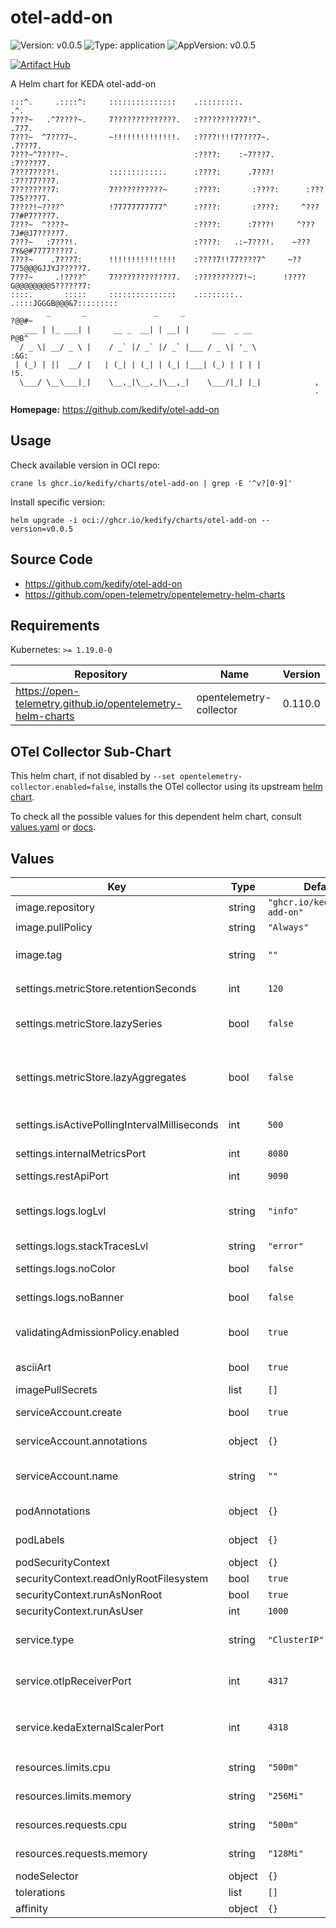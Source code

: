 # otel-add-on

![Version: v0.0.5](https://img.shields.io/badge/Version-v0.0.5-informational?style=flat-square) ![Type: application](https://img.shields.io/badge/Type-application-informational?style=flat-square) ![AppVersion: v0.0.5](https://img.shields.io/badge/AppVersion-v0.0.5-informational?style=flat-square)

[![Artifact Hub](https://img.shields.io/endpoint?url=https://artifacthub.io/badge/repository/otel-add-on)](https://artifacthub.io/packages/search?repo=otel-add-on)

A Helm chart for KEDA otel-add-on

```
:::^.     .::::^:     :::::::::::::::    .:::::::::.                   .^.
7???~   .^7????~.     7??????????????.   :?????????77!^.              .7?7.
7???~  ^7???7~.       ~!!!!!!!!!!!!!!.   :????!!!!7????7~.           .7???7.
7???~^7????~.                            :????:    :~7???7.         :7?????7.
7???7????!.           ::::::::::::.      :????:      .7???!        :7??77???7.
7????????7:           7???????????~      :????:       :????:      :???7?5????7.
7????!~????^          !77777777777^      :????:       :????:     ^???7?#P7????7.
7???~  ^????~                            :????:      :7???!     ^???7J#@J7?????7.
7???~   :7???!.                          :????:   .:~7???!.    ~???7Y&@#7777????7.
7???~    .7???7:      !!!!!!!!!!!!!!!    :????7!!77????7^     ~??775@@@GJJYJ?????7.
7???~     .!????^     7?????????????7.   :?????????7!~:      !????G@@@@@@@@5??????7:
::::.       :::::     :::::::::::::::    .::::::::..        .::::JGGGB@@@&7:::::::::
        _       _               _     _                               ?@@#~
   ___ | |_ ___| |     __ _  __| | __| |     ___  _ __                P@B^
  / _ \| __/ _ \ |    / _` |/ _` |/ _` |___ / _ \| '_ \             :&G:
 | (_) | ||  __/ |   | (_| | (_| | (_| |___| (_) | | | |            !5.
  \___/ \__\___|_|    \__,_|\__,_|\__,_|    \___/|_| |_|            ,
                                                                    .
```

**Homepage:** <https://github.com/kedify/otel-add-on>

## Usage

Check available version in OCI repo:
```
crane ls ghcr.io/kedify/charts/otel-add-on | grep -E '^v?[0-9]'
```

Install specific version:
```
helm upgrade -i oci://ghcr.io/kedify/charts/otel-add-on --version=v0.0.5
```

## Source Code

* <https://github.com/kedify/otel-add-on>
* <https://github.com/open-telemetry/opentelemetry-helm-charts>

## Requirements

Kubernetes: `>= 1.19.0-0`

| Repository | Name | Version |
|------------|------|---------|
| https://open-telemetry.github.io/opentelemetry-helm-charts | opentelemetry-collector | 0.110.0 |

## OTel Collector Sub-Chart

This helm chart, if not disabled by `--set opentelemetry-collector.enabled=false`, installs the OTel collector using
its upstream [helm chart](https://github.com/open-telemetry/opentelemetry-helm-charts/tree/main/charts/opentelemetry-collector).

To check all the possible values for this dependent helm chart, consult [values.yaml](https://github.com/open-telemetry/opentelemetry-helm-charts/blob/main/charts/opentelemetry-collector/values.yaml)
or [docs](https://github.com/open-telemetry/opentelemetry-helm-charts/blob/main/charts/opentelemetry-collector/README.md).

## Values

| Key | Type | Default | Description |
|-----|------|---------|-------------|
| image.repository | string | `"ghcr.io/kedify/otel-add-on"` | Image to use for the Deployment |
| image.pullPolicy | string | `"Always"` | Image pull policy, consult [docs](https://kubernetes.io/docs/concepts/containers/images/#image-pull-policy) |
| image.tag | string | `""` | Image version to use for the Deployment, if not specified, it defaults to `.Chart.AppVersion` |
| settings.metricStore.retentionSeconds | int | `120` | how long the metrics should be kept in the short term (in memory) storage |
| settings.metricStore.lazySeries | bool | `false` | if enabled, no metrics will be stored until there is a request for such metric from KEDA operator. |
| settings.metricStore.lazyAggregates | bool | `false` | if enabled, the only aggregate that will be calculated on the fly is the one referenced in the metric query  (by default, we calculate and store all of them - sum, rate, min, max, etc.) |
| settings.isActivePollingIntervalMilliseconds | int | `500` | how often (in milliseconds) should the IsActive method be tried |
| settings.internalMetricsPort | int | `8080` | internal (mostly golang) metrics will be exposed on `:8080/metrics` |
| settings.restApiPort | int | `9090` | port where rest api should be listening |
| settings.logs.logLvl | string | `"info"` | Can be one of 'debug', 'info', 'error', or any integer value > 0 which corresponds to custom debug levels of increasing verbosity |
| settings.logs.stackTracesLvl | string | `"error"` | one of: info, error, panic |
| settings.logs.noColor | bool | `false` | if anything else than 'false', the log will not contain colors |
| settings.logs.noBanner | bool | `false` | if anything else than 'false', the log will not print the ascii logo |
| validatingAdmissionPolicy.enabled | bool | `true` | whether the ValidatingAdmissionPolicy and ValidatingAdmissionPolicyBinding resources should be also rendered |
| asciiArt | bool | `true` | should the ascii logo be printed when this helm chart is installed |
| imagePullSecrets | list | `[]` | [details](https://kubernetes.io/docs/concepts/containers/images/#specifying-imagepullsecrets-on-a-pod) |
| serviceAccount.create | bool | `true` | should the service account be also created and linked in the deployment |
| serviceAccount.annotations | object | `{}` | further custom annotation that will be added on the service account |
| serviceAccount.name | string | `""` | name of the service account, defaults to `otel-add-on.fullname` ~ release name if not overriden |
| podAnnotations | object | `{}` | additional custom pod annotations that will be used for pod |
| podLabels | object | `{}` | additional custom pod labels that will be used for pod |
| podSecurityContext | object | `{}` | [details](https://kubernetes.io/docs/tasks/configure-pod-container/security-context/#set-the-security-context-for-a-pod) |
| securityContext.readOnlyRootFilesystem | bool | `true` | [details](https://kubernetes.io/docs/tasks/configure-pod-container/security-context/) |
| securityContext.runAsNonRoot | bool | `true` | [details](https://kubernetes.io/docs/tasks/configure-pod-container/security-context/#implicit-group-memberships-defined-in-etc-group-in-the-container-image) |
| securityContext.runAsUser | int | `1000` | [details](https://kubernetes.io/docs/tasks/configure-pod-container/security-context/#implicit-group-memberships-defined-in-etc-group-in-the-container-image) |
| service.type | string | `"ClusterIP"` | Under this service, the otel add on needs to be reachable by KEDA operator and OTel collector ([details](https://kubernetes.io/docs/concepts/services-networking/service/#publishing-services-service-types)) |
| service.otlpReceiverPort | int | `4317` | OTLP receiver will be opened on this port. OTel exporter configured in the OTel collector needs to have this value set. |
| service.kedaExternalScalerPort | int | `4318` | KEDA external scaler will be opened on this port. ScaledObject's `.spec.triggers[].metadata.scalerAddress` needs to be set to this svc and this port. |
| resources.limits.cpu | string | `"500m"` | cpu limit for the pod, enforced by cgroups ([details](https://kubernetes.io/docs/concepts/configuration/manage-resources-containers/)) |
| resources.limits.memory | string | `"256Mi"` | memory limit for the pod, used by oomkiller ([details](https://kubernetes.io/docs/concepts/configuration/manage-resources-containers/)) |
| resources.requests.cpu | string | `"500m"` | cpu request for the pod, used by k8s scheduler ([details](https://kubernetes.io/docs/concepts/configuration/manage-resources-containers/)) |
| resources.requests.memory | string | `"128Mi"` | memory request for the pod, used by k8s scheduler ([details](https://kubernetes.io/docs/concepts/configuration/manage-resources-containers/)) |
| nodeSelector | object | `{}` | [details](https://kubernetes.io/docs/concepts/scheduling-eviction/assign-pod-node/#nodeselector) |
| tolerations | list | `[]` | [details](https://kubernetes.io/docs/concepts/scheduling-eviction/taint-and-toleration/) |
| affinity | object | `{}` | [details](https://kubernetes.io/docs/concepts/scheduling-eviction/assign-pod-node/#affinity-and-anti-affinity) |
